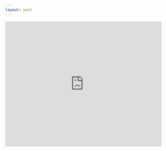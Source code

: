 ```yaml
---
layout: post
---
```


<iframe src="https://yandex.ru/map-widget/v1/?um=constructor%3Ae564ab324b60b36180d9590bd17877a18d4ce06a41fa401213cba315e924731c&amp;source=constructor" width="500" height="400" frameborder="0"></iframe>
